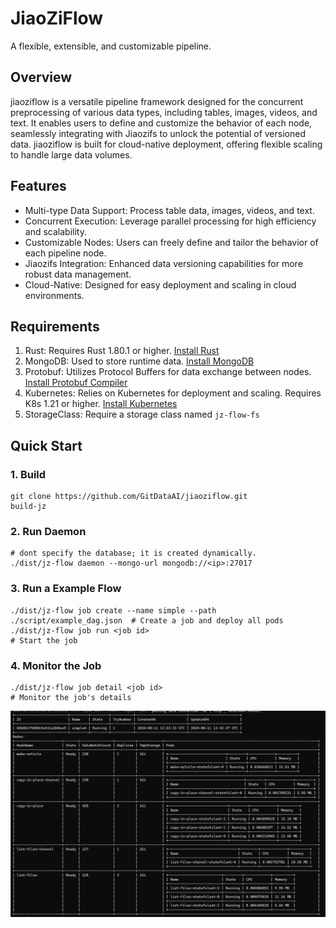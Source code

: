 # JiaoZiFlow

A flexible, extensible, and customizable pipeline.

## Overview

jiaoziflow is a versatile pipeline framework designed for the concurrent preprocessing of various data types, including tables, images, videos, and text. It enables users to define and customize the behavior of each node, seamlessly integrating with Jiaozifs to unlock the potential of versioned data. jiaoziflow is built for cloud-native deployment, offering flexible scaling to handle large data volumes.

## Features

- Multi-type Data Support: Process table data, images, videos, and text.
- Concurrent Execution: Leverage parallel processing for high efficiency and scalability.
- Customizable Nodes: Users can freely define and tailor the behavior of each pipeline node.
- Jiaozifs Integration: Enhanced data versioning capabilities for more robust data management.
- Cloud-Native: Designed for easy deployment and scaling in cloud environments.

## Requirements

1. Rust: Requires Rust 1.80.1 or higher. [Install Rust](https://www.rust-lang.org/tools/install)
2. MongoDB: Used to store runtime data. [Install MongoDB](https://www.mongodb.com/zh-cn/docs/manual/installation/)
3. Protobuf: Utilizes Protocol Buffers for data exchange between nodes. [Install Protobuf Compiler](https://grpc.io/docs/protoc-installation/)
4. Kubernetes: Relies on Kubernetes for deployment and scaling. Requires K8s 1.21 or higher. [Install Kubernetes](https://kubernetes.io/docs/setup/)
5. StorageClass: Require a storage class named ```jz-flow-fs```

## Quick Start

### 1. Build

```
git clone https://github.com/GitDataAI/jiaoziflow.git
build-jz
```

### 2. Run Daemon

```
# dont specify the database; it is created dynamically.
./dist/jz-flow daemon --mongo-url mongodb://<ip>:27017
```



### 3. Run a Example Flow

```
./dist/jz-flow job create --name simple --path ./script/example_dag.json  # Create a job and deploy all pods
./dist/jz-flow job run <job id>                                           # Start the job
```

### 4. Monitor the Job
```
./dist/jz-flow job detail <job id>                                        # Monitor the job's details
```
![job_detail](./docs/images/job_detail.png)
